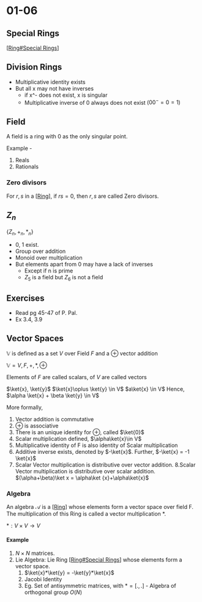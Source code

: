 # 01-06


## Special Rings

[[Ring#Special Rings]]

## Division Rings

- Multiplicative identity exists
- But all x may not have inverses
  - if x^- does not exist, x is singular
  - Multiplicative inverse of 0 always does not exist ($00^- = 0 = 1$)

## Field

A field is a ring with 0 as the only singular point.

Example -
1. Reals
2. Rationals

### Zero divisors

For $r,s$ in a [[Ring]], if $rs=0$, then $r,s$ are called Zero divisors.

## $Z_n$

$\{Z_n, +_n, *_n\}$

- 0, 1 exist.
- Group over addition
- Monoid over multiplication
- But elements apart from 0 may have a lack of inverses
  - Except if n is prime
  - $Z_5$ is a field but $Z_6$ is not a field

## Exercises

- Read pg 45-47 of P. Pal. 
- Ex 3.4, 3.9

## Vector Spaces

$\mathbb{V}$ is defined as a set $V$ over Field $F$ and a $\oplus$ vector addition

$\mathbb{V} = {V, {F, +, *}, \oplus}$

Elements of $F$ are called scalars, of $V$ are called vectors

$\newcommand{\ket}[1]{|#1\rangle}$
$\ket{x}, \ket{y}$
$\ket{x}\oplus \ket{y} \in V$
$a\ket{x} \in V$
Hence,
$\alpha \ket{x} + \beta \ket{y} \in V$

More formally,

1. Vector addition is commutative
2. $\oplus$ is associative
3. There is an unique identity for $\oplus$, called $\ket{0}$
4. Scalar multiplication defined, $\alpha\ket{x}\in V$
5. Multiplicative identity of F is also identity of Scalar multiplication
6. Additive inverse exists, denoted by $-\ket{x}$. Further, $-\ket{x} = -1 \ket{x}$
7. Scalar Vector multiplication is distributive over vector addition.
8.Scalar Vector multiplication is distributive over scalar addition. $(\alpha+\beta)\ket x = \alpha\ket {x}+\alpha\ket{x}$

### Algebra

An algebra $\mathcal{A}$ is a [[Ring]] whose elements form a vector space over field F. The multiplication of this Ring is called a vector multiplication $*$.

$*: V\times V \rightarrow V$

#### Example 
1. $N\times N$ matrices.
2. Lie Algebra: Lie Ring [[Ring#Special Rings]] whose elements form a vector space.
   1. $\ket{x}*\ket{y} = -\ket{y}*\ket{x}$
   2. Jacobi Identity
   3. Eg. Set of antisymmetric matrices, with $* = [.,.]$ - Algebra of orthogonal group $O(N)$

[//begin]: # "Autogenerated link references for markdown compatibility"
[Ring#Special Rings]: Ring "Rings"
[Ring]: Ring "Rings"
[//end]: # "Autogenerated link references"
[//begin]: # "Autogenerated link references for markdown compatibility"
[Ring#Special Rings]: Ring "Rings"
[Ring]: Ring "Rings"
[Ring]: Ring "Rings"
[Ring#Special Rings]: Ring "Rings"
[//end]: # "Autogenerated link references"
